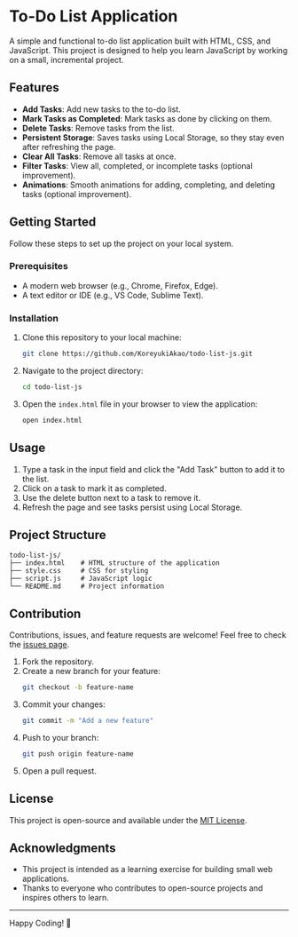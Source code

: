 # To-Do List Application

A simple and functional to-do list application built with HTML, CSS, and JavaScript. This project is designed to help you learn JavaScript by working on a small, incremental project.

## Features
- **Add Tasks**: Add new tasks to the to-do list.
- **Mark Tasks as Completed**: Mark tasks as done by clicking on them.
- **Delete Tasks**: Remove tasks from the list.
- **Persistent Storage**: Saves tasks using Local Storage, so they stay even after refreshing the page.
- **Clear All Tasks**: Remove all tasks at once.
- **Filter Tasks**: View all, completed, or incomplete tasks (optional improvement).
- **Animations**: Smooth animations for adding, completing, and deleting tasks (optional improvement).

## Getting Started
Follow these steps to set up the project on your local system.

### Prerequisites
- A modern web browser (e.g., Chrome, Firefox, Edge).
- A text editor or IDE (e.g., VS Code, Sublime Text).

### Installation
1. Clone this repository to your local machine:
   ```bash
   git clone https://github.com/KoreyukiAkao/todo-list-js.git
   ```
2. Navigate to the project directory:
   ```bash
   cd todo-list-js
   ```
3. Open the `index.html` file in your browser to view the application:
   ```bash
   open index.html
   ```

## Usage
1. Type a task in the input field and click the "Add Task" button to add it to the list.
2. Click on a task to mark it as completed.
3. Use the delete button next to a task to remove it.
4. Refresh the page and see tasks persist using Local Storage.

## Project Structure
```
todo-list-js/
├── index.html    # HTML structure of the application
├── style.css     # CSS for styling
├── script.js     # JavaScript logic
└── README.md     # Project information
```

## Contribution
Contributions, issues, and feature requests are welcome! Feel free to check the [issues page](https://github.com/KoreyukiAkao/todo-list-js/issues).

1. Fork the repository.
2. Create a new branch for your feature:
   ```bash
   git checkout -b feature-name
   ```
3. Commit your changes:
   ```bash
   git commit -m "Add a new feature"
   ```
4. Push to your branch:
   ```bash
   git push origin feature-name
   ```
5. Open a pull request.

## License
This project is open-source and available under the [MIT License](LICENSE).

## Acknowledgments
- This project is intended as a learning exercise for building small web applications.
- Thanks to everyone who contributes to open-source projects and inspires others to learn.

---
Happy Coding! 🚀
